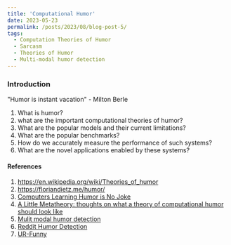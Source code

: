 ```yaml
---
title: 'Computational Humor'
date: 2023-05-23
permalink: /posts/2023/08/blog-post-5/
tags:
  - Computation Theories of Humor
  - Sarcasm
  - Theories of Humor
  - Multi-modal humor detection
---
```


### Introduction

"Humor is instant vacation" - Milton Berle

1. What is humor?
2. what are the important computational theories of humor?
3. What are the popular models and their current limitations?
4. What are the popular benchmarks? 
5. How do we accurately measure the performance of such systems?
6. What are the novel applications enabled by these systems?

#### References
1. https://en.wikipedia.org/wiki/Theories_of_humor
2. https://floriandietz.me/humor/
3. [Computers Learning Humor is No Joke](https://hdsr.mitpress.mit.edu/pub/wi9yky5c/release/3)
4. [A Little Metatheory: thoughts on what a theory of computational humor should look like](https://cdn.aaai.org/ocs/5644/5644-23789-1-PB.pdf)
5. [Mulit modal humor detection](https://delta-lab-iitk.github.io/Multimodal-Humor-Dataset/)
6. [Reddit Humor Detection](https://github.com/orionw/RedditHumorDetection)
7. [UR-Funny](https://github.com/ROC-HCI/UR-FUNNY) 


